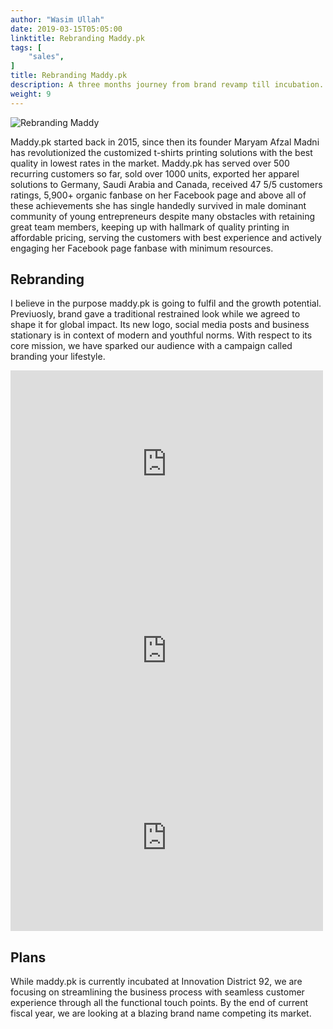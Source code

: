 ```yaml
---
author: "Wasim Ullah"
date: 2019-03-15T05:05:00
linktitle: Rebranding Maddy.pk
tags: [
    "sales",
]
title: Rebranding Maddy.pk
description: A three months journey from brand revamp till incubation.
weight: 9
---
```


![Rebranding Maddy](/images/maddy.jpg)



Maddy.pk started back in 2015, since then its founder Maryam Afzal Madni has revolutionized the customized t-shirts printing solutions with the best quality in lowest rates in the market. Maddy.pk has served over 500 recurring customers so far, sold over 1000 units, exported her apparel solutions to Germany, Saudi Arabia and Canada, received 47 5/5 customers ratings, 5,900+ organic fanbase on her Facebook page and above all of these achievements she has single handedly survived in male dominant community of young entrepreneurs despite many obstacles with retaining great team members, keeping up with hallmark of quality printing in affordable pricing, serving the customers with best experience and actively engaging her Facebook page fanbase with minimum resources.

## Rebranding
I believe in the purpose maddy.pk is going to fulfil and the growth potential. Previuosly, brand gave a traditional restrained look while we agreed to shape it for global impact. Its new logo, social media posts and business stationary is in context of modern and youthful norms. With respect to its core mission, we have sparked our audience with a campaign called branding your lifestyle.

<iframe src="https://www.facebook.com/plugins/post.php?href=https%3A%2F%2Fwww.facebook.com%2Fmaddythebrand%2Fphotos%2Fa.1598508227079133%2F2261336614129621%2F%3Ftype%3D3&width=500" width="500" height="299" style="border:none;overflow:hidden" scrolling="no" frameborder="0" allowTransparency="true" allow="encrypted-media"></iframe>
<iframe src="https://www.facebook.com/plugins/post.php?href=https%3A%2F%2Fwww.facebook.com%2Fmaddythebrand%2Fphotos%2Fa.1598508227079133%2F2261336617462954%2F%3Ftype%3D3&width=500" width="500" height="299" style="border:none;overflow:hidden" scrolling="no" frameborder="0" allowTransparency="true" allow="encrypted-media"></iframe>
<iframe src="https://www.facebook.com/plugins/post.php?href=https%3A%2F%2Fwww.facebook.com%2Fmaddythebrand%2Fphotos%2Fa.1598508227079133%2F2261336620796287%2F%3Ftype%3D3&width=500" width="500" height="299" style="border:none;overflow:hidden" scrolling="no" frameborder="0" allowTransparency="true" allow="encrypted-media"></iframe>

## Plans
While maddy.pk is currently incubated at Innovation District 92, we are focusing on streamlining the business process with seamless customer experience through all the functional touch points. By the end of current fiscal year, we are looking at a blazing brand name competing its market.
